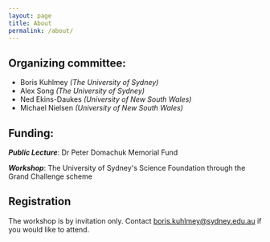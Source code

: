 ```yaml
---
layout: page
title: About
permalink: /about/
---
```


## Organizing committee:
- Boris Kuhlmey *(The University of Sydney)*
- Alex Song *(The University of Sydney)*
- Ned Ekins-Daukes *(University of New South Wales)*
- Michael Nielsen *(University of New South Wales)*


## Funding:

***Public Lecture***: Dr Peter Domachuk Memorial Fund

***Workshop***: The University of Sydney's Science Foundation through the Grand Challenge scheme 

## Registration
The workshop is by invitation only. 
Contact boris.kuhlmey@sydney.edu.au if you would like to attend.  